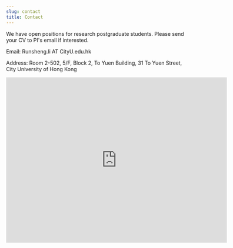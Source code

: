 ```yaml
---
slug: contact
title: Contact
---
```


We have open positions for research postgraduate students. Please send your CV to PI's email if interested. 

Email: Runsheng.li AT CityU.edu.hk

Address: Room 2-502, 5/F, Block 2, To Yuen Building, 31 To Yuen Street, City University of Hong Kong

<iframe src="https://www.google.com/maps/embed?pb=!1m18!1m12!1m3!1d1845.2404089602!2d114.17386142178292!3d22.335466751335726!2m3!1f0!2f0!3f0!3m2!1i1024!2i768!4f13.1!3m3!1m2!1s0x3404073403024ca9%3A0xc9fb4a53eb170d61!2sCityU%20To%20Yuen%20Building!5e0!3m2!1sen!2shk!4v1670435552708!5m2!1sen!2shk" width="600" height="450" style="border:0;" allowfullscreen="" loading="lazy" referrerpolicy="no-referrer-when-downgrade"></iframe>
